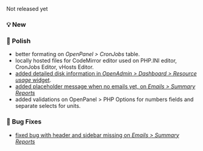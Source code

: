 Not released yet

### 💡 New

### 💅 Polish
- better formating on *OpenPanel > CronJobs* table.
- locally hosted files for CodeMirror editor used on PHP.INI editor, CronJobs Editor, vHosts Editor.
- [added detailed disk information in *OpenAdmin > Dashboard > Resource usage* widget](https://github.com/stefanpejcic/OpenPanel/issues/511#issuecomment-2969716827).
- [added placeholder message when no emails yet, on *Emails > Summary Reports*](https://github.com/stefanpejcic/OpenPanel/issues/511)
- added validations on OpenPanel > PHP Options for numbers fields and separate selects for units.

### 🐛 Bug Fixes
- [fixed bug with header and sidebar missing on *Emails > Summary Reports*](https://github.com/stefanpejcic/OpenPanel/issues/511)

